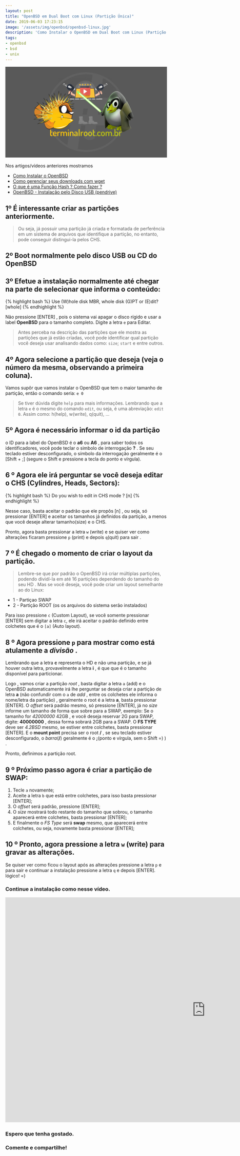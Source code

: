 ```yaml
---
layout: post
title: "OpenBSD em Dual Boot com Linux (Partição Única)"
date: 2019-06-03 17:23:15
image: '/assets/img/openbsd/openbsd-linux.jpg'
description: 'Como Instalar o OpenBSD em Dual Boot com Linux (Partição Única)'
tags:
- openbsd
- bsd
- unix
---
```


![OpenBSD em Dual Boot com Linux](/assets/img/openbsd/openbsd-linux.jpg)

Nos artigos/vídeos anteriores mostramos

+ [Como Instalar o OpenBSD](http://terminalroot.com.br/2018/07/openbsd-o-sistema-mais-seguro-do-mundo-instalacao-e-configuracao.html)
+ [Como gerenciar seus downloads com wget](https://terminalroot.com.br/2019/05/aprenda-a-explorar-o-comando-wget.html)
+ [O que é uma Função Hash ? Como fazer ?](https://terminalroot.com.br/2019/05/o-que-e-e-como-gerar-uma-hash.html)
+ [OpenBSD - Instalação pelo Disco USB (pendrive)](https://terminalroot.com.br/2019/05/openbsd-instalacao-pelo-disco-usb.html)

## 1º É interessante criar as partições anteriormente.

> Ou seja, já possuir uma partição já criada e formatada de perferência em um sistema de arquivos que identifique a partição, no entanto, pode conseguir distingui-la pelos CHS.

## 2º Boot normalmente pelo disco USB ou CD do OpenBSD

## 3º Efetue a instalação normalmente até chegar na parte de selecionar que informa o conteúdo:

{% highlight bash %}
Use (W)hole disk MBR, whole disk (G)PT or (E)dit? [whole]
{% endhighlight %}

Não pressione [ENTER] , pois o sistema vai apagar o disco rígido e usar a label **OpenBSD** para o tamanho completo. Digite a letra `e` para Editar.

> Antes perceba na descrição das partições que ele mostra as partições que já estão criadas, você pode identificar qual partição você deseja usar analisando dados como: `size`; `start` e entre outros.

## 4º Agora selecione a partição que deseja (veja o número da mesma, observando a primeira coluna). 

Vamos supôr que vamos instalar o OpenBSD que tem o maior tamanho de partição, então o comando seria: `e 0`

> Se tiver dúvida digite `help` para mais informações. Lembrando que a letra `e` é o mesmo do comando `edit`, ou seja, é uma abreviação: `edit 0`. Assim como: h(help), w(write), q(quit), ...

## 5º Agora é necessário informar o **id** da partição

o ID para a label do OpenBSD é o **a6** ou **A6** , para saber todos os identificadores, você pode teclar o simbolo de interrogação **?** . Se seu teclado estiver desconfigurado, o símbolo da interrogação geralmente é o [Shift + ;] (segure o Shift e pressione a tecla do ponto e vírgula).


## 6 º Agora ele irá perguntar se você deseja editar o CHS (Cylindres, Heads, Sectors):

{% highlight bash %}
Do you wish to edit in CHS mode ? [n]
{% endhighlight %}

Nesse caso, basta aceitar o padrão que ele propôs [n] , ou seja, só pressionar [ENTER] e aceitar os tamanhos já definidos da partição, a menos que você deseje alterar tamanho(size) e o CHS.

Pronto, agora basta pressionar a letra `w` (write) e se quiser ver como alterações ficaram pressione `p` (print) e depois `q`(quit) para sair .

## 7 º É chegado o momento de criar o layout da partição. 

> Lembre-se que por padrão o OpenBSD irá criar múltiplas partições, podendo dividí-la em até 16 partições dependendo do tamanho do seu HD . Mas se você deseja, você pode criar um layout semelhante ao do Linux:

+ 1 - Partiçao SWAP
+ 2 - Partição ROOT (os os arquivos do sistema serão instalados)

Para isso pressione `c` (Custom Layout), se você somente pressionar [ENTER] sem digitar a letra `c`, ele irá aceitar o padrão definido entre colchetes que é o `[a]` (Auto layout).

## 8 º Agora pressione `p` para mostrar como está atulamente a *divisão* . 

Lembrando que a letra **c** representa o HD e não uma partição, e se já houver outra letra, provavelmente a letra **i** , é que que é o tamanho disponível para particionar. 

Logo , vamos criar a partição *root* , basta digitar a letra `a` (add) e o OpenBSD automaticamente irá lhe perguntar se deseja criar a partição de letra **a** (não confundir com o `a` de *add* , entre os colchetes ele informa o nome/letra da partição) , geralmente o root é a letra **a**, basta pressionar [ENTER]. O *offset* será padrão mesmo, só pressione [ENTER], já no *size* informe um tamanho de forma que sobre para a SWAP, exemplo: Se o tamanho for *42000000* 42GB , e você deseja reservar 2G para SWAP, digite: **40000000** , dessa forma sobrará 2GB para a SWAP. O **FS TYPE** deve ser *4.2BSD* mesmo, se estiver entre colchetes, basta pressionar [ENTER]. E o **mount point** precisa ser o root **/** , se seu teclado estiver desconfigurado, o *barra*(**/**) geralmente é o **;**(ponto e vírgula, sem o Shift =) ) . 

Pronto, definimos a partição root.

## 9 º Próximo passo agora é criar a partição de SWAP:

1. Tecle `a` novamente;
2. Aceite a letra `b` que está entre colchetes, para isso basta pressionar [ENTER];
3. O *offset* será padrão, pressione [ENTER];
4. O *size* mostrará todo restante do tamanho  que sobrou, o tamanho aparecerá entre colchetes, basta pressionar [ENTER];
5. E finalmente o *FS Type* será **swap** mesmo, que aparecerá entre colchetes, ou seja, novamente basta pressionar [ENTER];

## 10 º Pronto, agora pressione a letra `w` (write) para gravar as alterações. 

Se quiser ver como ficou o layout após as alterações pressione a letra `p` e para sair e continuar a instalação pressione a letra `q` e depois [ENTER]. lógico! =)

### Continue a instalação como nesse vídeo.

<iframe width="1246" height="701" src="https://www.youtube.com/embed/3OVsq9quYNQ" frameborder="0" allow="accelerometer; autoplay; encrypted-media; gyroscope; picture-in-picture" allowfullscreen></iframe>

### Espero que tenha gostado.

### Comente e compartilhe!

<script async src="https://pagead2.googlesyndication.com/pagead/js/adsbygoogle.js"></script>

<!-- Informat -->
<ins class="adsbygoogle"
 style="display:block"
 data-ad-client="ca-pub-2838251107855362"
 data-ad-slot="2327980059"
 data-ad-format="auto"
 data-full-width-responsive="true"></ins>

<script>
(adsbygoogle = window.adsbygoogle || []).push({});
</script>


